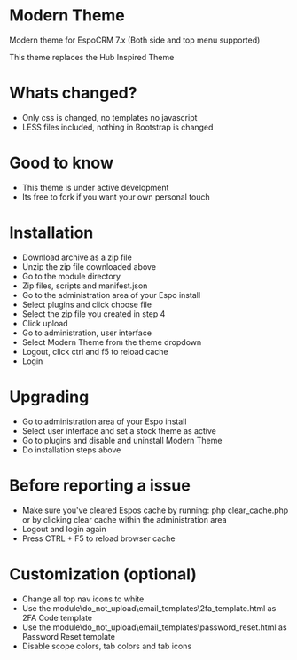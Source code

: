 # Modern Theme
Modern theme for EspoCRM 7.x (Both side and top menu supported)

This theme replaces the Hub Inspired Theme

# Whats changed?
- Only css is changed, no templates no javascript
- LESS files included, nothing in Bootstrap is changed

# Good to know
- This theme is under active development
- Its free to fork if you want your own personal touch

# Installation
- Download archive as a zip file
- Unzip the zip file downloaded above
- Go to the module directory
- Zip files, scripts and manifest.json
- Go to the administration area of your Espo install
- Select plugins and click choose file
- Select the zip file you created in step 4
- Click upload
- Go to administration, user interface
- Select Modern Theme from the theme dropdown
- Logout, click ctrl and f5 to reload cache
- Login

# Upgrading
- Go to administration area of your Espo install
- Select user interface and set a stock theme as active
- Go to plugins and disable and uninstall Modern Theme
- Do installation steps above

# Before reporting a issue
- Make sure you've cleared Espos cache by running: php clear_cache.php or by clicking clear cache within the administration area
- Logout and login again
- Press CTRL + F5 to reload browser cache

# Customization (optional)
- Change all top nav icons to white
- Use the module\do_not_upload\email_templates\2fa_template.html as 2FA Code template
- Use the module\do_not_upload\email_templates\password_reset.html as Password Reset template
- Disable scope colors, tab colors and tab icons